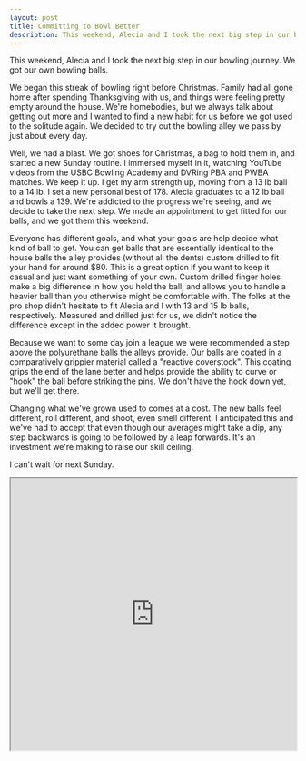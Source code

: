 ```yaml
---
layout: post
title: Committing to Bowl Better
description: This weekend, Alecia and I took the next big step in our bowling journey...
---
```


This weekend, Alecia and I took the next big step in our bowling journey. We
got our own bowling balls.

We began this streak of bowling right before Christmas. Family had
all gone home after spending Thanksgiving with us, and things were feeling
pretty empty around the house. We're homebodies, but we always talk about
getting out more and I wanted to find a new habit for us before we got used to
the solitude again. We decided to try out the bowling alley we pass by just
about every day.

Well, we had a blast. We got shoes for Christmas, a bag to hold them in, and
started a new Sunday routine. I immersed myself in it, watching YouTube videos
from the USBC Bowling Academy and DVRing PBA and PWBA matches. We keep it up.
I get my arm strength up, moving from a 13 lb ball to a 14 lb. I set a new
personal best of 178. Alecia graduates to a 12 lb ball and bowls a 139. We're
addicted to the progress we're seeing, and we decide to take the next step. We
made an appointment to get fitted for our balls, and we got them this weekend.

Everyone has different goals, and what your goals are help decide what kind of
ball to get. You can get balls that are essentially identical to the house
balls the alley provides (without all the dents) custom drilled to fit your
hand for around $80. This is a great option if you want to keep it casual and
just want something of your own. Custom drilled finger holes make a big
difference in how you hold the ball, and allows you to handle a heavier ball
than you otherwise might be comfortable with. The folks at the pro shop didn't
hesitate to fit Alecia and I with 13 and 15 lb balls, respectively. Measured
and drilled just for us, we didn't notice the difference except in the added
power it brought.

Because we want to some day join a league we were recommended a step above
the polyurethane balls the alleys provide. Our balls are coated in a
comparatively grippier material called a "reactive coverstock". This coating
grips the end of the lane better and helps provide the ability to curve or
"hook" the ball before striking the pins. We don't have the hook down yet, but
we'll get there.

Changing what we've grown used to comes at a cost. The new balls feel
different, roll different, and shoot, even smell different. I anticipated this
and we've had to accept that even though our averages might take a dip, any
step backwards is going to be followed by a leap forwards. It's an investment
we're making to raise our skill ceiling.

I can't wait for next Sunday.

<iframe
src="https://docs.google.com/spreadsheets/d/e/2PACX-1vSrFUi2MW7C-YULPkwVmSpSrun6Dzxux9mvSupxoI1YZdynC0v3fQcbwXyDyKqw-duXLm58zwBKdasi/pubhtml?gid=432778104&amp;single=true&amp;widget=true&amp;headers=false" style="width: 100%; height: 480px;"></iframe>


